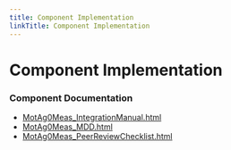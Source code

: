 ```yaml
---
title: Component Implementation
linkTitle: Component Implementation
---
```


# Component Implementation
### Component Documentation

- [MotAg0Meas_IntegrationManual.html](doc/MotAg0Meas_IntegrationManual.html)
- [MotAg0Meas_MDD.html](doc/MotAg0Meas_MDD.html)
- [MotAg0Meas_PeerReviewChecklist.html](doc/MotAg0Meas_PeerReviewChecklist.html)

